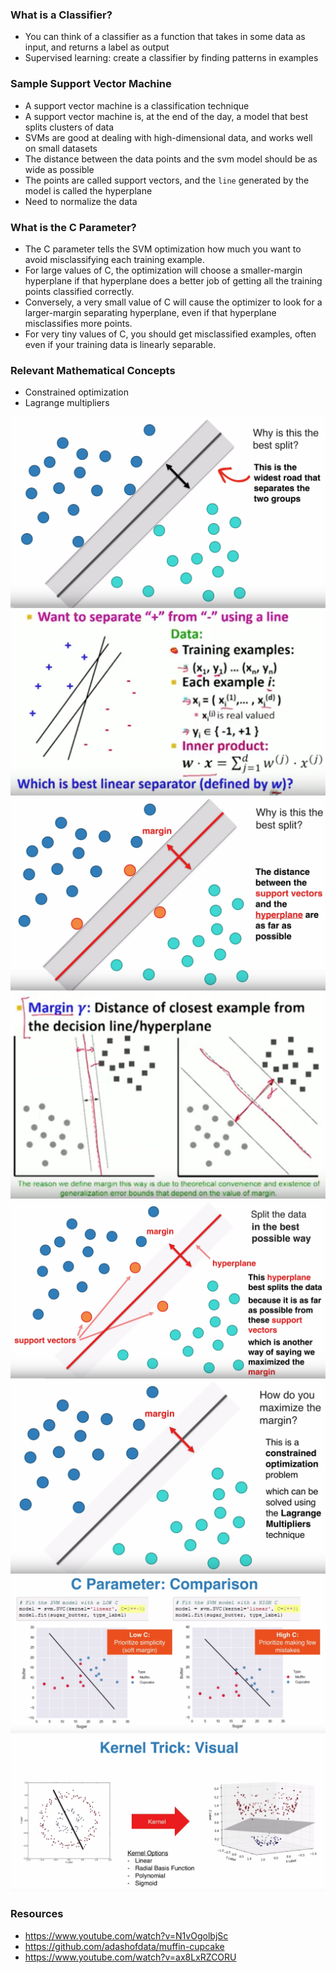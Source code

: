 ### What is a Classifier?

* You can think of a classifier as a function that takes in some data as input, and returns a label as output
* Supervised learning: create a classifier by finding patterns in examples

### Sample Support Vector Machine

* A support vector machine is a classification technique
* A support vector machine is, at the end of the day, a model that best splits clusters of data
* SVMs are good at dealing with high-dimensional data, and works well on small datasets
* The distance between the data points and the svm model should be as wide as possible
* The points are called support vectors, and the `line` generated by the model is called the hyperplane
* Need to normalize the data

### What is the C Parameter?

* The C parameter tells the SVM optimization how much you want to avoid misclassifying each training example.
* For large values of C, the optimization will choose a smaller-margin hyperplane if that hyperplane does a better job of getting all the training points classified correctly.
* Conversely, a very small value of C will cause the optimizer to look for a larger-margin separating hyperplane, even if that hyperplane misclassifies more points.
* For very tiny values of C, you should get misclassified examples, often even if your training data is linearly separable.

### Relevant Mathematical Concepts

* Constrained optimization
* Lagrange multipliers

![svm1](images/svm1.png)
![svm7](images/svm7.png)
![svm2](images/svm2.png)
![svm8](images/svm8.png)
![svm3](images/svm3.png)
![svm4](images/svm4.png)
![svm5](images/svm5.png)
![svm6](images/svm6.png)

### Resources

* https://www.youtube.com/watch?v=N1vOgolbjSc
* https://github.com/adashofdata/muffin-cupcake
* https://www.youtube.com/watch?v=ax8LxRZCORU

